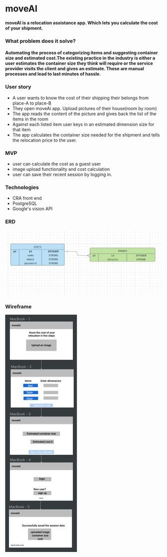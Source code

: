 # moveAI

#### moveAI is a relocation assistance app. Which lets you calculate the cost of your shipment.

### What problem does it solve?

#### Automating the process of categorizing items and suggesting container size and estimated cost.The existing practice in the industry is either a user estimates the container size they think will require or the service provider visits the client and gives an estimate. These are manual processes and lead to last minutes of hassle.

### User story

- A user wants to know the cost of their shipping their belongs from place-A to place-B
- They open moveAi app. Upload pictures of their house(room by room)
- The app reads the content of the picture and gives back the list of the items in the room
- Against each listed item user keys in an estimated dimension size for that item
- The app calculates the container size needed for the shipment and tells the relocation price to the user.

### MVP

- user can calculate the cost as a guest user
- image upload functionality and cost calculation
- user can save their recent session by logging in.

### Technologies

- CRA front end
- PostgreSQL
- Google's vision API

### ERD

<img src="./public/erd.png">

### Wireframe

<img src="./public/wireframe.png">

